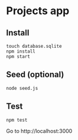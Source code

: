 # Projects app
## Install
```
touch database.sqlite
npm install
npm start
```
## Seed (optional)
```
node seed.js
```
## Test
```
npm test
```
Go to http://localhost:3000